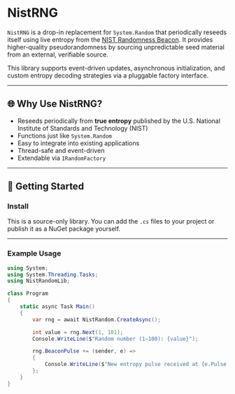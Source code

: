 ﻿# NistRNG

`NistRNG` is a drop-in replacement for `System.Random` that periodically reseeds itself using live entropy from the [NIST Randomness Beacon](https://beacon.nist.gov). It provides higher-quality pseudorandomness by sourcing unpredictable seed material from an external, verifiable source.

This library supports event-driven updates, asynchronous initialization, and custom entropy decoding strategies via a pluggable factory interface.

---

## 🌐 Why Use NistRNG?

- Reseeds periodically from **true entropy** published by the U.S. National Institute of Standards and Technology (NIST)
- Functions just like `System.Random`
- Easy to integrate into existing applications
- Thread-safe and event-driven
- Extendable via `IRandomFactory`

---

## 🚀 Getting Started

### Install

This is a source-only library. You can add the `.cs` files to your project or publish it as a NuGet package yourself.

---

### Example Usage

```csharp
using System;
using System.Threading.Tasks;
using NistRandomLib;

class Program
{
    static async Task Main()
    {
        var rng = await NistRandom.CreateAsync();

        int value = rng.Next(1, 101);
        Console.WriteLine($"Random number (1–100): {value}");

        rng.BeaconPulse += (sender, e) =>
        {
            Console.WriteLine($"New entropy pulse received at {e.Pulse.TimeStamp}.");
        };
    }
}